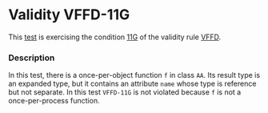 # Validity VFFD-11G

This [test](.) is exercising the condition [11G](../Readme.md) of the validity rule [VFFD](../../vffd/Readme.md).

### Description

In this test, there is a once-per-object function `f` in class `AA`. Its result type is an expanded type, but it contains an attribute `name` whose type is reference but not separate. In this test `VFFD-11G` is not violated because `f` is not a once-per-process function.
